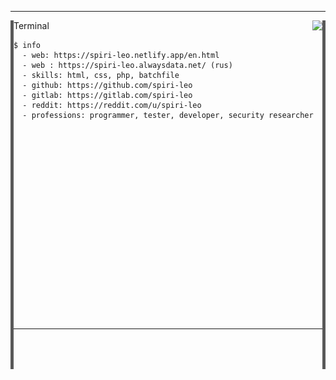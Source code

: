 
---
<a href="#"><img align="left" src="line.png"></a>
<a href="#"><img align="right" src="line.png"></a>
Terminal <a href="https://github.com/"><img align="right" src="https://user-images.githubusercontent.com/65015572/151518813-0a44552a-8f0e-4cf6-baf2-2ce0fa3de208.png"></a>

```
$ info
  - web: https://spiri-leo.netlify.app/en.html
  - web : https://spiri-leo.alwaysdata.net/ (rus)
  - skills: html, css, php, batchfile
  - github: https://github.com/spiri-leo
  - gitlab: https://gitlab.com/spiri-leo
  - reddit: https://reddit.com/u/spiri-leo 
  - professions: programmer, tester, developer, security researcher



    
    
    
    
    
    
    
    
    
    
    
    
    
    
    
    
    
```
---
